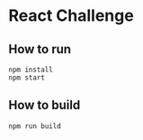 # React Challenge

## How to run
```
npm install
npm start
```

## How to build
```
npm run build
```
